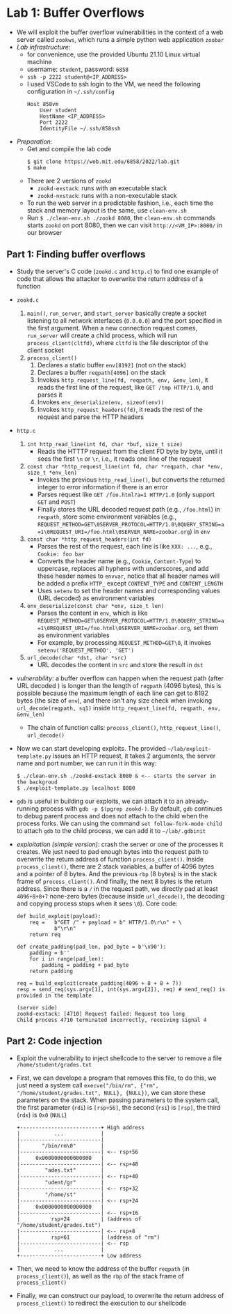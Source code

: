 # Lab 1: Buffer Overflows
- We will exploit the buffer overflow vulnerabilities in the context of a web server called `zookws`, which runs a simple python web application `zoobar`
- *Lab infrastructure*:
    - for convenience, use the provided Ubuntu 21.10 Linux virtual machine
    - username: `student`, password: `6858`
    - `ssh -p 2222 student@<IP_ADDRESS>`
    - I used VSCode to ssh login to the VM, we need the following configuration in `~/.ssh/config`
        ```
        Host 858vm
            User student
            HostName <IP_ADDRESS>
            Port 2222
            IdentityFile ~/.ssh/858ssh
        ```
- *Preparation*:
    - Get and compile the lab code
        ```
        $ git clone https://web.mit.edu/6858/2022/lab.git
        $ make
        ```
    - There are 2 versions of `zookd`
        - `zookd-exstack`: runs with an executable stack
        - `zookd-nxstack`: runs with a non-executable stack
    - To run the web server in a predictable fashion, i.e., each time the stack and memory layout is the same, use `clean-env.sh`
    - Run `$ ./clean-env.sh ./zookd 8080`, the `clean-env.sh` commands starts `zookd` on port 8080, then we can visit `http://<VM_IP>:8080/` in our browser

## Part 1: Finding buffer overflows
- Study the server's C code (`zookd.c` and `http.c`) to find one example of code that allows the attacker to overwrite the return address of a function
- `zookd.c`
    1. `main()`, `run_server`, and `start_server` basically create a socket listening to all network interfaces (`0.0.0.0`) and the port specified in the first argument. When a new connection request comes, `run_server` will create a child process, which will run `process_client(cltfd)`, where `cltfd` is the file descriptor of the client socket
    2. `process_client()`
        1. Declares a static buffer `env[8192]` (not on the stack)
        2. Declares a buffer `reqpath[4096]` on the stack
        3. Invokes `http_request_line(fd, reqpath, env, &env_len)`, it reads the first line of the request, like `GET /tmp HTTP/1.0`, and parses it
        4. Invokes `env_deserialize(env, sizeof(env))`
        5. Invokes `http_request_headers(fd)`, it reads the rest of the request and parse the HTTP headers
- `http.c`
    1. `int http_read_line(int fd, char *buf, size_t size)`
        - Reads the HTTTP request from the client FD byte by byte, until it sees the first `\n` or `\r`, i.e., it reads one line of the request
    2. `const char *http_request_line(int fd, char *reqpath, char *env, size_t *env_len)`
        - Invokes the previous `http_read_line()`, but converts the returned integer to error information if there is an error
        - Parses request like `GET /foo.html?a=1 HTTP/1.0` (only support `GET` and `POST`)
        - Finally stores the URL decoded request path (e.g., `/foo.html`) in `reqpath`, store some environment variables (e.g., `REQUEST_METHOD=GET\0SERVER_PROTOCOL=HTTP/1.0\0QUERY_STRING=a=1\0REQUEST_URI=/foo.html\0SERVER_NAME=zoobar.org`) in `env`
    2. `const char *http_request_headers(int fd)`
        - Parses the rest of the request, each line is like `XXX: ...`, e.g., `Cookie: foo bar`
        - Converts the header name (e.g., `Cookie`, `Content-Type`) to uppercase, replaces all hyphens with underscores, and add these header names to `envvar`, notice that all header names will be added a prefix `HTTP_` except `CONTENT_TYPE` and `CONTENT_LENGTH`
        - Uses `setenv` to set the header names and corresponding values (URL decoded) as environment variables
    3. `env_deserialize(const char *env, size_t len)`
        - Parses the content in `env`, which is like `REQUEST_METHOD=GET\0SERVER_PROTOCOL=HTTP/1.0\0QUERY_STRING=a=1\0REQUEST_URI=/foo.html\0SERVER_NAME=zoobar.org`, set them as environment variables
        - For example, by processing `REQUEST_METHOD=GET\0`, it invokes `setenv('REQUEST_METHOD', 'GET')`
    4. `url_decode(char *dst, char *src)`
        - URL decodes the content in `src` and store the result in `dst`

- *vulnerability*: a buffer overflow can happen when the request path (after URL decoded ) is longer than the length of `regpath` (4096 bytes), this is possible because the maximum length of each line can get to 8192 bytes (the size of `env`), and there isn't any size check when invoking `url_decode(reqpath, sq1)` inside `http_request_line(fd, reqpath, env, &env_len)`
    - The chain of function calls: `process_client()`, `http_request_line()`, `url_decode()`

- Now we can start developing exploits. The provided `~/lab/exploit-template.py` issues an HTTP request, it takes 2 arguments, the server name and port number, we can run it in this way: 
    ```
    $ ./clean-env.sh ./zookd-exstack 8080 & <-- starts the server in the backgroud
    $ ./exploit-template.py localhost 8080
    ```
- `gdb` is useful in building our exploits, we can attach it to an already-running process with `gdb -p $(pgrep zookd-)`. By default, `gdb` continues to debug parent process and does not attach to the child when the process forks. We can using the command `set follow-fork-mode child` to attach `gdb` to the child process, we can add it to `~/lab/.gdbinit`

- *exploitation (simple version)*: crash the server or one of the processes it creates. We just need to pad enough bytes into the request path to overwrite the return address of function `process_client()`. Inside `process_client()`, there are 2 stack variables, a buffer of 4096 bytes and a pointer of 8 bytes. And the previous `rbp` (8 bytes) is in the stack frame of `process_client()`. And finally, the next 8 bytes is the return address. Since there is a `/` in the request path, we directly pad at least `4096+8+8+7` none-zero bytes (because inside `url_decode()`, the decoding and copying process stops when it sees `\0`). Core code:
    ```
    def build_exploit(payload):
        req =   b"GET /" + payload + b" HTTP/1.0\r\n" + \
                b"\r\n"
        return req
        
    def create_padding(pad_len, pad_byte = b'\x90'):
        padding = b''
        for i in range(pad_len):
            padding = padding + pad_byte
        return padding

    req = build_exploit(create_padding(4096 + 8 + 8 + 7))
    resp = send_req(sys.argv[1], int(sys.argv[2]), req) # send_req() is provided in the template
    ```
    ```
    (server side)
    zookd-exstack: [4710] Request failed: Request too long
    Child process 4710 terminated incorrectly, receiving signal 4
    ```

## Part 2: Code injection
- Exploit the vulnerability to inject shellcode to the server to remove a file `/home/student/grades.txt`
- First, we can develope a program that removes this file, to do this, we just need a system call `execve("/bin/rm", {"rm", "/home/student/grades.txt", NULL}, {NULL})`, we can store these parameters on the stack. When passing parameters to the system call, the first parameter (`rdi`) is `[rsp+56]`, the second (`rsi`) is `[rsp]`, the third (`rdx`) is `0x0` (`NULL`)
    ```
    +--------------------------+ High address
    |           ...            |
    |--------------------------|
    |       "/bin/rm\0"        |
    |--------------------------| <-- rsp+56
    |     0x0000000000000000   |
    |--------------------------| <-- rsp+48
    |        "ades.txt"        |
    |--------------------------| <-- rsp+40
    |        "udent/gr"        |
    |--------------------------| <-- rsp+32
    |        "/home/st"        |
    |--------------------------| <-- rsp+24
    |     0x0000000000000000   |
    |--------------------------| <-- rsp+16
    |          rsp+24          | (address of "/home/student/grades.txt")
    |--------------------------| <-- rsp+8
    |          rsp+61          | (address of "rm")
    |--------------------------| <-- rsp
    |           ...            |
    +--------------------------+ Low address
    ```

- Then, we need to know the address of the buffer `reqpath` (in `process_client()`), as well as the `rbp` of the stack frame of `process_client()`
- Finally, we can construct our payload, to overwrite the return address of `process_client()` to redirect the execution to our shellcode